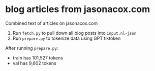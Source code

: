
# blog articles from jasonacox.com

Combined text of articles on jasonacox.com

1. Run `fetch.py` to pull down all blog posts into `input.nl-json`
2. Run `prepare.py` to tokenize data using GPT tiktoken

After running `prepare.py`:

- train has 101,527 tokens
- val has 9,602 tokens
